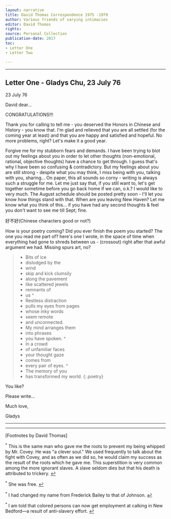 ```yaml
---
layout: narrative
title: David Thomas Correspondence 1975 -1979
author: Various friends of varying intimacies
editor: David Thomas
rights: 
source: Personal Collection
publication-date: 2017
toc:
- Letter One
- Letter Two

---
```


---



## Letter One - Gladys Chu, 23 July 76

23 July 76

David dear...

CONGRATULATIONS!!!

Thank you for calling to tell me - you deserved the Honors in Chinese and History - you know that.  I'm glad and relieved that you are all settled (for the coming year at least) and that you are happy and satisfied and hopeful. No more problems, right? Let's make it a good year.

Forgive me for my stubborn fears and demands. I have been trying to blot out my feelings about you in order to let other thoughts  (non-emotional, rational, objective thoughts) have a chance to get through. I guess that's why I have been so confusing & contradictory. But my feelings about you are still strong - despite what you may think, I miss being with you, talking with you, sharing... On paper, this all sounds so corny - writing is always such a struggle for me. Let me just say that, if you still want to, let's get together sometime before you go back home if we can, o.k.? I would like to very much.  The August schedule should be posted pretty soon - I'll let you know how things stand with that. When are you leaving New Haven? Let me know what you think of this... if you have had any second thoughts & feel you don't want to see me till Sept; fine.

 &#22909;&#19981;&#22909;(Chinese characters good or not?)

How is your poetry coming? Did you ever finish the poem you started? The one you read me part of? here's one I wrote, in the space of time when everything had gone to shreds between us - (crossout) right after that awful argument we had. Missing spurs art, no? 


> - Bits of ice
> - dislodged by the 
> - wind
> - skip and kick clumsily
> - along the pavement
> - like scattered jewels
> - remnants of
> - us
> ^
> - Restless distraction
> - pulls my eyes from pages 
> - whose inky words
> - seem remote
> - and unconnected.
> - My mind arranges them
> - into phrases
> - you have spoken.
> ^
> - In a crowd
> - of unfamiliar faces
> - your thought gaze
> - comes from
> - every pair of eyes.
> ^ 
> - The memory of you
> - has transformed my world.
{:.poetry}


You like?

Please write...

Much love,

Gladys


---


---

[Footnotes by David Thomas]


<!-- Make sure to use &#x21a9;&#xfe0e; to generate ↩︎ manually -->

<sup id="fn1">*</sup> This is the same man who gave me the roots to prevent my being whipped by Mr. Covey. He was "a clever soul." We used frequently to talk about the fight with Covey, and as often as we did so, he would claim my success as the result of the roots which he gave me. This superstition is very common among the more ignorant slaves. A slave seldom dies but that his death is attributed to trickery. [&#x21a9;&#xfe0e;](#ref1)

<sup id="fn2">*</sup> She was free. [&#x21a9;&#xfe0e;](#ref2)

<sup id="fn3">*</sup> I had changed my name from Frederick Bailey to that of Johnson. [&#x21a9;&#xfe0e;](#ref3)

<sup id="fn4">*</sup> I am told that colored persons can now get employment at calking in New Bedford—a result of anti-slavery effort. [&#x21a9;&#xfe0e;](#ref4)
